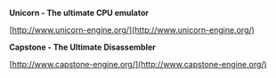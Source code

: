 **Unicorn - The ultimate CPU emulator**

[http://www.unicorn-engine.org/](http://www.unicorn-engine.org/)


**Capstone - The Ultimate Disassembler**

[http://www.capstone-engine.org/](http://www.capstone-engine.org/)

